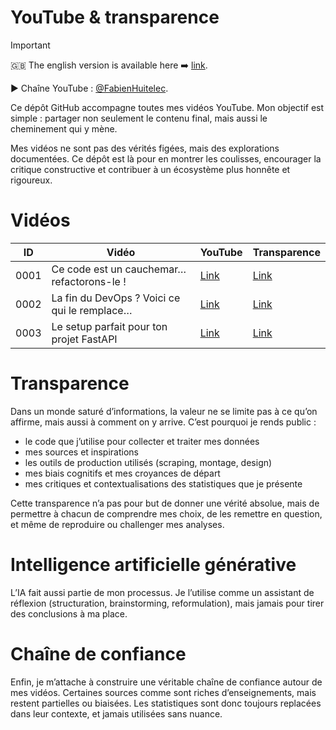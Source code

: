 # YouTube & transparence

> [!important]
> 🇬🇧 The english version is available here ➡️ [link](/README.en.md).

▶️ Chaîne YouTube : [@FabienHuitelec](https://www.youtube.com/@FabienHuitelec).

Ce dépôt GitHub accompagne toutes mes vidéos YouTube. Mon objectif est simple : partager non seulement le contenu final, mais aussi le cheminement qui y mène.

Mes vidéos ne sont pas des vérités figées, mais des explorations documentées. Ce dépôt est là pour en montrer les coulisses, encourager la critique constructive et contribuer à un écosystème plus honnête et rigoureux.

# Vidéos

| ID   | Vidéo                                        | YouTube                                             | Transparence                                                                   |
| ---- | -------------------------------------------- | --------------------------------------------------- | ------------------------------------------------------------------------------ |
| 0001 | Ce code est un cauchemar… refactorons-le !   | [Link](https://www.youtube.com/watch?v=bql1SxWoqVw) | [Link](/videos/0001-this-code-is-a-nightmare-lets-refactor-it/YOUTUBE.fr.md)   |
| 0002 | La fin du DevOps ? Voici ce qui le remplace… | [Link](https://www.youtube.com/watch?v=VnExltM4yII) | [Link](/videos/0002-the-end-of-devops--heres-whats-replacing-it/YOUTUBE.fr.md) |
| 0003 | Le setup parfait pour ton projet FastAPI     | [Link](https://www.youtube.com/watch?v=0kmdkfS2hek) | [Link](/videos/0003-the-perfect-setup-for-your-fastapi-project/YOUTUBE.fr.md)  |

# Transparence

Dans un monde saturé d’informations, la valeur ne se limite pas à ce qu’on affirme, mais aussi à comment on y arrive. C’est pourquoi je rends public :

- le code que j’utilise pour collecter et traiter mes données
- mes sources et inspirations
- les outils de production utilisés (scraping, montage, design)
- mes biais cognitifs et mes croyances de départ
- mes critiques et contextualisations des statistiques que je présente

Cette transparence n’a pas pour but de donner une vérité absolue, mais de permettre à chacun de comprendre mes choix, de les remettre en question, et même de reproduire ou challenger mes analyses.

# Intelligence artificielle générative

L’IA fait aussi partie de mon processus. Je l’utilise comme un assistant de réflexion (structuration, brainstorming, reformulation), mais jamais pour tirer des conclusions à ma place.

# Chaîne de confiance

Enfin, je m’attache à construire une véritable chaîne de confiance autour de mes vidéos. Certaines sources comme sont riches d’enseignements, mais restent partielles ou biaisées. Les statistiques sont donc toujours replacées dans leur contexte, et jamais utilisées sans nuance.
